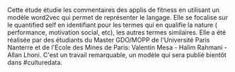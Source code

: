 # 
Cette étude étudie les commentaires des applis de fitness en utilisant un modèle word2vec qui permet de représenter le langage.
Elle se focalise sur le quantified self en identifiant pour les termes qui en qualifie la nature ( performance, motivation social, etc), les autres termes similaires. 
Elle a été réalisée par des étudiants du Master GDO/MOPP  de l'Université Paris Nanterre et de l'Ecole des Mines de Paris: Valentin Mesa - Halim Rahmani - Allan Lhoni. C'est un travail remarquable, un modèle qui sera publié bientôt dans #culturedata.

